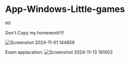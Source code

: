 # App-Windows-Little-games

Hi!

Don't Copy my homework!!!!

![Screenshot 2024-11-01 144856](https://github.com/user-attachments/assets/1e520c5c-88fe-49c0-bfea-204e75f05976)

Exam applacation:
![Screenshot 2024-11-13 161002](https://github.com/user-attachments/assets/943ebb97-537a-41a1-9321-cbc20eae3a5d)
